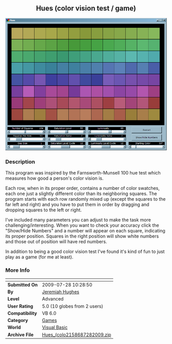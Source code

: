 ﻿<div align="center">

## Hues \(color vision test / game\)

<img src="PIC20097281355181014.gif">
</div>

### Description

This program was inspired by the Farnsworth-Munsell 100 hue test which measures how good a person's color vision is.

Each row, when in its proper order, contains a number of color swatches, each one just a slightly different color than its neighboring squares. The program starts with each row randomly mixed up (except the squares to the far left and right) and you have to put them in order by dragging and dropping squares to the left or right.

I've included many parameters you can adjust to make the task more challenging/interesting. When you want to check your accuracy click the "Show/Hide Numbers" and a number will appear on each square, indicating its proper position. Squares in the right position will show white numbers and those out of position will have red numbers.

In addition to being a good color vision test I've found it's kind of fun to just play as a game (for me at least).
 
### More Info
 


<span>             |<span>
---                |---
**Submitted On**   |2009-07-28 10:28:50
**By**             |[Jeremiah Hughes](https://github.com/Planet-Source-Code/PSCIndex/blob/master/ByAuthor/jeremiah-hughes.md)
**Level**          |Advanced
**User Rating**    |5.0 (10 globes from 2 users)
**Compatibility**  |VB 6\.0
**Category**       |[Games](https://github.com/Planet-Source-Code/PSCIndex/blob/master/ByCategory/games__1-38.md)
**World**          |[Visual Basic](https://github.com/Planet-Source-Code/PSCIndex/blob/master/ByWorld/visual-basic.md)
**Archive File**   |[Hues\_\(colo2158687282009\.zip](https://github.com/Planet-Source-Code/jeremiah-hughes-hues-color-vision-test-game__1-72317/archive/master.zip)








